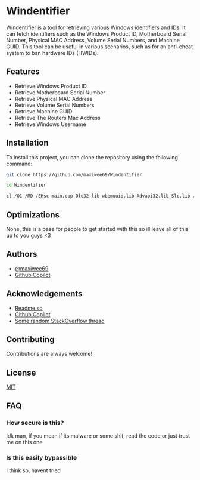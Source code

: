 # Windentifier

Windentifier is a tool for retrieving various Windows identifiers and IDs. It can fetch identifiers such as the Windows Product ID, Motherboard Serial Number, Physical MAC Address, Volume Serial Numbers, and Machine GUID. This tool can be useful in various scenarios, such as for an anti-cheat system to ban hardware IDs (HWIDs).




## Features

- Retrieve Windows Product ID
- Retrieve Motherboard Serial Number
- Retrieve Physical MAC Address
- Retrieve Volume Serial Numbers
- Retrieve Machine GUID
- Retrieve The Routers Mac Address
- Retrieve Windows Username


## Installation

To install this project, you can clone the repository using the following command:

```bash
git clone https://github.com/maxiwee69/Windentifier

```
```bash
cd Windentifier
```
```bash
cl /O1 /MD /EHsc main.cpp Ole32.lib wbemuuid.lib Advapi32.lib Slc.lib /link /OPT:REF /OPT:ICF /OUT:windentifier.exe 
```



## Optimizations

None, this is a base for people to get started with this so ill leave all of this up to you guys <3


## Authors

- [@maxiwee69](https://github.com/maxiwee69)
- [Github Copilot](https://github.com/features/copilot)


## Acknowledgements

 - [Readme.so](https://readme.so/editor)
 - [Github Copilot](https://github.com/features/copilot)
 - [Some random StackOverflow thread](https://stackoverflow.com/questions/910619/generating-a-hardware-id-on-windows)
## Contributing

Contributions are always welcome!



## License

[MIT](https://choosealicense.com/licenses/mit/)


## FAQ

### How secure is this?

Idk man, if you mean if its malware or some shit, read the code or just trust me on this one

### Is this easily bypassible

I think so, havent tried
